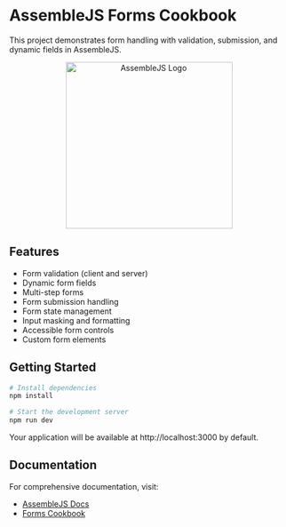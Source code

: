 # AssembleJS Forms Cookbook

This project demonstrates form handling with validation, submission, and dynamic fields in AssembleJS.

<p align="center">
  <img
    src="https://assemblejs.com/logo.png"
    alt="AssembleJS Logo"
    width="300"
  />
</p>

## Features

- Form validation (client and server)
- Dynamic form fields
- Multi-step forms
- Form submission handling
- Form state management
- Input masking and formatting
- Accessible form controls
- Custom form elements

## Getting Started

```bash
# Install dependencies
npm install

# Start the development server
npm run dev
```

Your application will be available at http://localhost:3000 by default.

## Documentation

For comprehensive documentation, visit:
- [AssembleJS Docs](https://assemblejs.com/docs)
- [Forms Cookbook](https://assemblejs.com/docs/cookbook/forms)